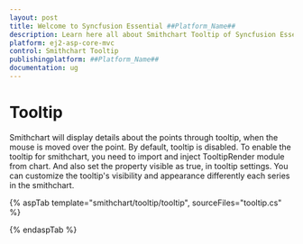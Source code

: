 ```yaml
---
layout: post
title: Welcome to Syncfusion Essential ##Platform_Name##
description: Learn here all about Smithchart Tooltip of Syncfusion Essential ##Platform_Name## widgets based on HTML5 and jQuery.
platform: ej2-asp-core-mvc
control: Smithchart Tooltip
publishingplatform: ##Platform_Name##
documentation: ug
---
```



# Tooltip

Smithchart will display details about the points through tooltip, when the mouse is moved over the point. By default, tooltip is disabled. To enable the tooltip for smithchart, you need to import and inject TooltipRender module from chart. And also set the property visible as true, in tooltip settings. You can customize the tooltip's visibility and appearance differently each series in the smithchart.

{% aspTab template="smithchart/tooltip/tooltip", sourceFiles="tooltip.cs" %}

{% endaspTab %}